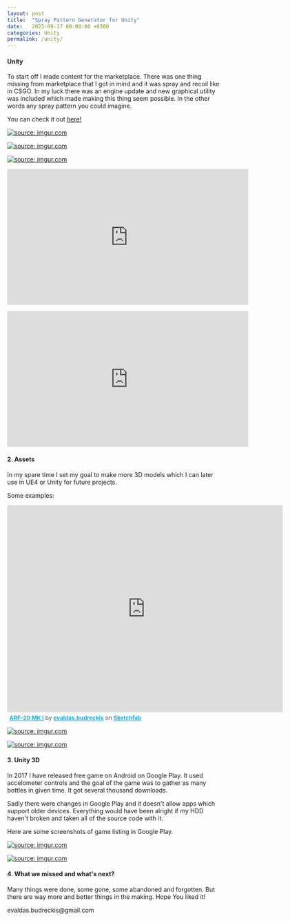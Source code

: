 ```yaml
---
layout: post
title:  "Spray Pattern Generator for Unity"
date:   2023-09-17 00:00:00 +0300
categories: Unity
permalink: /unity/
---
```


<h4>Unity</h4>
To start off I made content for the marketplace. 
There was one thing missing from marketplace that I got in mind and it was spray and recoil like in CSGO.
In my luck there was an engine update and new graphical utility was included which made making this thing seem possible.
In the other words any spray pattern you could imagine.
<p>You can check it out <a href="https://www.unrealengine.com/marketplace/en-US/product/spray-pattern-generator-utility">here!</a></p>

<p><a href="https://imgur.com/TWPUOKp"><img src="https://i.imgur.com/TWPUOKp.png" title="source: imgur.com" /></a></p>
<p><a href="https://imgur.com/ahLN37i"><img src="https://i.imgur.com/ahLN37i.png" title="source: imgur.com" /></a></p>
<p><a href="https://imgur.com/2CZ4nBF"><img src="https://i.imgur.com/2CZ4nBF.png" title="source: imgur.com" /></a></p>
<p>
  <iframe width="560" height="315" src="https://www.youtube.com/embed/SQzS2Zd8x9c" frameborder="0" allow="accelerometer; autoplay; encrypted-media; gyroscope; picture-in-picture" allowfullscreen></iframe>
</p>
<p>
  <iframe width="560" height="315" src="https://www.youtube.com/embed/4cTF2_rcwKA" frameborder="0" allow="accelerometer; autoplay; encrypted-media; gyroscope; picture-in-picture" allowfullscreen></iframe>
</p>


<h4>2. Assets</h4>
<p>In my spare time I set my goal to make more 3D models which I can later use in UE4 or Unity for future projects.</p>

<p>
 Some examples: 
</p>
<p>
<div class="sketchfab-embed-wrapper"><iframe title="A 3D model" src="https://sketchfab.com/models/f448eb91575d408ca457ed36a52f1491/embed?autospin=0.2&amp;autostart=1&amp;preload=1&amp;ui_controls=1&amp;ui_infos=1&amp;ui_inspector=1&amp;ui_stop=1&amp;ui_watermark=1&amp;ui_watermark_link=1" width="640" height="480" frameborder="0"></iframe>
<p style="font-size: 13px; font-weight: normal; margin: 5px; color: #4a4a4a;"><a style="font-weight: bold; color: #1caad9;" href="https://sketchfab.com/3d-models/arf-20-mk-i-f448eb91575d408ca457ed36a52f1491?utm_medium=embed&amp;utm_source=website&amp;utm_campaign=share-popup" target="_blank" rel="noopener">ARF-20 MK I</a> by <a style="font-weight: bold; color: #1caad9;" href="https://sketchfab.com/evaldas.budreckis?utm_medium=embed&amp;utm_source=website&amp;utm_campaign=share-popup" target="_blank" rel="noopener">evaldas.budreckis</a> on <a style="font-weight: bold; color: #1caad9;" href="https://sketchfab.com?utm_medium=embed&amp;utm_source=website&amp;utm_campaign=share-popup" target="_blank" rel="noopener">Sketchfab</a></p>
</div>
</p>
<p>
  <a href="https://imgur.com/0YDunVO"><img src="https://i.imgur.com/0YDunVO.png" title="source: imgur.com" /></a>
</p>
<p>
  <a href="https://imgur.com/jRXKiUU"><img src="https://i.imgur.com/jRXKiUU.png" title="source: imgur.com" /></a>
</p>

<h4>3. Unity 3D</h4>

<p>
  In 2017 I have released free game on Android on Google Play. It used accelometer controls and the goal of the game was to gather as many bottles in given time. It got several thousand downloads.
</p>
<p>
  Sadly there were changes in Google Play and it doesn't allow apps which support older devices. Everything would have been alright if my HDD haven't broken and taken all of the source code with it.
</p>
<p>
  Here are some screenshots of game listing in Google Play.
</p>
<p>
  <a href="https://imgur.com/jSrWNpw"><img src="https://i.imgur.com/jSrWNpw.png" title="source: imgur.com" /></a>
</p>
<p>
  <a href="https://imgur.com/enxVKAi"><img src="https://i.imgur.com/enxVKAi.png" title="source: imgur.com" /></a>
</p>

<h4>4. What we missed and what's next?</h4>
<p>
  Many things were done, some gone, some abandoned and forgotten. But there are way more and better things in the making. Hope You liked it!
</p>
<p>
  evaldas.budreckis@gmail.com
</p>

